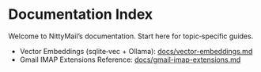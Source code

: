 # Documentation Index

Welcome to NittyMail’s documentation. Start here for topic‑specific guides.

- Vector Embeddings (sqlite‑vec + Ollama): [docs/vector-embeddings.md](/docs/vector-embeddings.md)
- Gmail IMAP Extensions Reference: [docs/gmail-imap-extensions.md](/docs/gmail-imap-extensions.md)

